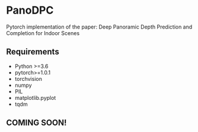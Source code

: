 # PanoDPC
Pytorch implementation of the paper: Deep Panoramic Depth Prediction and Completion for Indoor Scenes

## Requirements
- Python >=3.6
- pytorch>=1.0.1
- torchvision
- numpy
- PIL
- matplotlib.pyplot
- tqdm

## COMING SOON!
